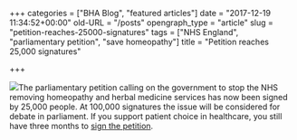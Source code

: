 +++
categories = ["BHA Blog", "featured articles"]
date = "2017-12-19 11:34:52+00:00"
old-URL = "/posts"
opengraph_type = "article"
slug = "petition-reaches-25000-signatures"
tags = ["NHS England", "parliamentary petition", "save homeopathy"]
title = "Petition reaches 25,000 signatures"

+++

[![](https://res.cloudinary.com/homeopathyuk/v1557403245/bha/Save-homeopathy-and-herbal-medicines.jpg)](http://localhost/campaign-save-homeopathic-herbal-medicines-nhs/)The parliamentary petition calling on the government to stop the NHS removing homeopathy and herbal medicine services has now been signed by 25,000 people. At 100,000 signatures the issue will be considered for debate in parliament. If you support patient choice in healthcare, you still have three months to [sign the petition](https://petition.parliament.uk/petitions/200154).
